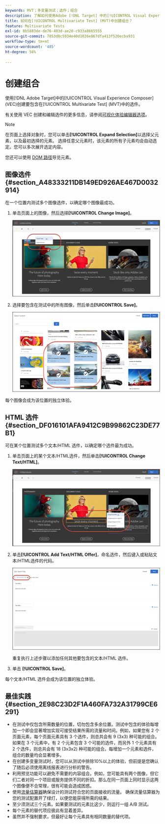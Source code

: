 ```yaml
---
keywords: MVT；多变量测试；选件；组合
description: 了解如何使用Adobe [!DNL Target] 中的[!UICONTROL Visual Experience Composer] (VEC)来创建要包含在[!UICONTROL Multivariate Test] (MVT)中的选件。
title: 如何在[!UICONTROL Multivariate Test] (MVT)中创建组合？
feature: Multivariate Tests
exl-id: 8b5883de-de76-403d-ae20-c933a8665555
source-git-commit: 7853d8c5934e40d1026e067dfa413f520ecba931
workflow-type: tm+mt
source-wordcount: '485'
ht-degree: 56%

---
```


# 创建组合

使用[!DNL Adobe Target]中的[!UICONTROL Visual Experience Composer] (VEC)创建要包含在[!UICONTROL Multivariate Test] (MVT)中的选件。

有关使用 VEC 创建和编辑选件的更多信息，请参阅[可视化体验编辑器选项](/help/main/c-experiences/c-visual-experience-composer/viztarget-options.md)。

>[!NOTE]
>
>在页面上选择对象时，您可以单击&#x200B;**[!UICONTROL Expand Selection]**&#x200B;以选择父元素，以及最初选择的元素。 选择任意父元素时，该元素的所有子元素均会自动选定。您可以多次展开选定内容。
>
>您还可以使用 [DOM 路径](/help/main/c-experiences/c-visual-experience-composer/viztarget-options.md#dom-path)导览元素。

## 图像选件 {#section_A48333211DB149ED926AE467D0032914}

在一个位置内测试多个图像选件，以确定哪个图像最成功。

1. 单击页面上的图像，然后选择&#x200B;**[!UICONTROL Change Image]**。

   ![“更改图像”选项](/help/main/c-activities/c-multivariate-testing/t-create-multivariate-test/assets/changeimage.png)

1. 选择要包含在测试中的所有图像，然后单击&#x200B;**[!UICONTROL Save]**。

   ![用于添加图像的“选择内容”对话框](/help/main/c-activities/c-multivariate-testing/t-create-multivariate-test/assets/addimage.png)

每个图像会成为该位置的独立体验。

## HTML 选件 {#section_DF016101AFA9412C9B99862C23DE77B1}

可在某个位置测试多个文本/HTML 选件，以确定哪个选件最为成功。

1. 单击页面上的某个文本/HTML选件，然后单击&#x200B;**[!UICONTROL Change Text/HTML]**。

   ![更改文本/HTML](/help/main/c-activities/c-multivariate-testing/t-create-multivariate-test/assets/changehtml.png)

1. 单击&#x200B;**[!UICONTROL Add Text/HTML Offer]**，命名选件，然后键入或粘贴文本/HTML选件的代码。

   ![编辑选件](/help/main/c-activities/c-multivariate-testing/t-create-multivariate-test/assets/editoffers.png)

   重复执行上述步骤以添加任何其他要包含的文本/HTML 选件。

1. 单击 **[!UICONTROL Save]**。

每个文本/HTML 选件会成为该位置的独立体验。

## 最佳实践 {#section_2E98C23D2F1A460FA732A31799CE6291}

* 在测试中仅包含所需数量的位置，切勿包含多余位置。测试中包含的体验每增加一个即会显著增加实现可接受结果所需的流量和时间。例如，如果您有 2 个页面元素，每个页面元素具有 3 个选件，则总共会有 9 (3x3) 种可能的组合。如果在 3 个元素中，有 2 个元素包含 3 个可能的选件，而另外 1 个元素具有 2 个选件，则总共会有 18 (3x3x2) 种可能的组合。每增加一个元素和选件，组合的数量均会显著增多。
* 在创建多变量测试时，您可以从测试中排除10%以上的体验，但前提是您确认了随后必须使用离线报表进行分析的警告。
* 利用预览功能可以避免不需要的内容组合。例如，您可能具有两个图像，但它们二者对同一个项目或服务提供不同的折扣。那么在同一页面上同时显示这两个图像便不合常理，很有可能会造成困惑。
* 使用[流量估算器](/help/main/c-activities/c-multivariate-testing/t-create-multivariate-test/traffic-estimator.md)确保设计的测试符合您的页面接收的流量。 确保流量估算器为您的测试配置开了绿灯，以便您能获得所需的结果。
* 至少须测试三个元素。如果要测试的元素比这少，则运行一组 A/B 测试。
* 每个元素的替代项应彼此有显着差异。
* 虽然并不强制要求，但最好让每个元素具有相同数量的替代项。
